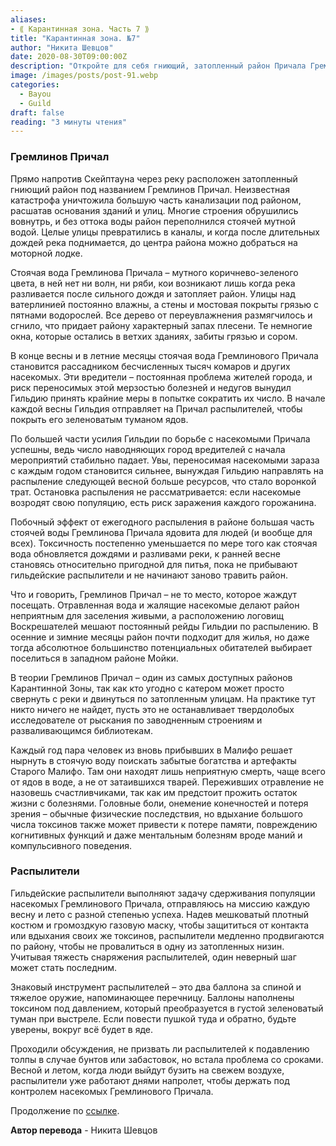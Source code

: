 ```yaml
---
aliases: 
- ⟪ Карантинная зона. Часть 7 ⟫
title: "Карантинная зона. №7"
author: "Никита Шевцов"
date: 2020-08-30T09:00:00Z
description: "Откройте для себя гниющий, затопленный район Причала Гремлинов, расположенный через реку от Скраптауна. Таинственная катастрофа разрушила большую часть канализационной системы, в результате чего здания и улицы рухнули, а застоявшаяся мутная вода теперь заполняет этот район. Гильдия принимает крайние меры, каждую весну отправляя опрыскиватели, чтобы покрыть район зеленоватым ядовитым туманом."
image: /images/posts/post-91.webp
categories: 
  - Bayou
  - Guild
draft: false
reading: "3 минуты чтения"
---
```


### Гремлинов Причал

Прямо напротив Скейптауна через реку расположен затопленный гниющий район под названием Гремлинов Причал. Неизвестная катастрофа уничтожила большую часть канализации под районом, расшатав основания зданий и улиц. Многие строения обрушились вовнутрь, и без оттока воды район переполнился стоячей мутной водой. Целые улицы превратились в каналы, и когда после длительных дождей река поднимается, до центра района можно добраться на моторной лодке.

Стоячая вода Гремлинова Причала – мутного коричнево-зеленого цвета, в ней нет ни волн, ни ряби, кои возникают лишь когда река разливается после сильного дождя и затопляет район. Улицы над ватерлинией постоянно влажны, а стены и мостовая покрыты грязью с пятнами водорослей. Все дерево от переувлажнения размягчилось и сгнило, что придает району характерный запах плесени. Те немногие окна, которые остались в ветхих зданиях, забиты грязью и сором.

В конце весны и в летние месяцы стоячая вода Гремлинового Причала становится рассадником бесчисленных тысяч комаров и других насекомых. Эти вредители – постоянная проблема жителей города, и риск переносимых этой мерзостью болезней и недугов вынудил Гильдию принять крайние меры в попытке сократить их число. В начале каждой весны Гильдия отправляет на Причал распылителей, чтобы покрыть его зеленоватым туманом ядов.

По большей части усилия Гильдии по борьбе с насекомыми Причала успешны, ведь число наводняющих город вредителей с начала мероприятий стабильно падает. Увы, переносимая насекомыми зараза с каждым годом становится сильнее, вынуждая Гильдию направлять на распыление следующей весной больше ресурсов, что стало воронкой трат. Остановка распыления не рассматривается: если насекомые возродят свою популяцию, есть риск заражения каждого горожанина.

Побочный эффект от ежегодного распыления в районе большая часть стоячей воды Гремлинова Причала ядовита для людей (и вообще для всех). Токсичность постепенно уменьшается по мере того как стоячая вода обновляется дождями и разливами реки, к ранней весне становясь относительно пригодной для питья, пока не прибывают гильдейские распылители и не начинают заново травить район.

Что и говорить, Гремлинов Причал – не то место, которое жаждут посещать. Отравленная вода и жалящие насекомые делают район неприятным для заселения живыми, а расположению логовищ Воскрешателей мешают постоянный рейды Гильдии по распылению. В осенние и зимние месяцы район почти подходит для жилья, но даже тогда абсолютное большинство потенциальных обитателей выбирает поселиться в западном районе Мойки.

В теории Гремлинов Причал – один из самых доступных районов Карантинной Зоны, так как кто угодно с катером может просто свернуть с реки и двинуться по затопленным улицам. На практике тут никто ничего не найдет, пусть это не останавливает твердолобых исследователе от рыскания по заводненным строениям и разваливающимся библиотекам.

Каждый год пара человек из вновь прибывших в Малифо решает нырнуть в стоячую воду поискать забытые богатства и артефакты Старого Малифо. Там они находят лишь неприятную смерть, чаще всего от ядов в воде, а не от затаившихся тварей. Переживших отравление не назовешь счастливчиками, так как им предстоит прожить остаток жизни с болезнями. Головные боли, онемение конечностей и потеря зрения – обычные физические последствия, но вдыхание большого числа токсинов также может привести к потере памяти, повреждению когнитивных функций и даже ментальным болезням вроде маний и компульсивного поведения.

### Распылители

Гильдейские распылители выполняют задачу сдерживания популяции насекомых Гремлинового Причала, отправляюсь на миссию каждую весну и лето с разной степенью успеха. Надев мешковатый плотный костюм и громоздкую газовую маску, чтобы защититься от контакта или вдыхания своих же токсинов, распылители медленно продвигаются по району, чтобы не провалиться в одну из затопленных низин. Учитывая тяжесть снаряжения распылителей, один неверный шаг может стать последним.

Знаковый инструмент распылителей – это два баллона за спиной и тяжелое оружие, напоминающее перечницу. Баллоны наполнены токсином под давлением, который преобразуется в густой зеленоватый туман при выстреле. Если повести пушкой туда и обратно, будьте уверены, вокруг всё будет в яде.

Проходили обсуждения, не призвать ли распылителей к подавлению толпы в случае бунтов или забастовок, но встала проблема со сроками. Весной и летом, когда люди выйдут бузить на свежем воздухе, распылители уже работают днями напролет, чтобы держать под контролем насекомых Гремлинового Причала.


Продолжение по [ссылке](http://malifaux.vercel.app/posts/post-92).


**Автор перевода** - Никита Шевцов